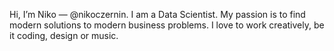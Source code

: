 Hi, I’m Niko — @nikoczernin.
I am a Data Scientist.
My passion is to find modern solutions to modern business problems.
I love to work creatively, be it coding, design or music. 

<!---
nikoczernin/nikoczernin is a ✨ special ✨ repository because its `README.md` (this file) appears on your GitHub profile.
You can click the Preview link to take a look at your changes.
--->
